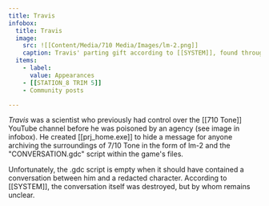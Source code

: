 ```yaml
---
title: Travis
infobox:
  title: Travis
  image:
    src: ![[Content/Media/710 Media/Images/lm-2.png]]
    caption: Travis' parting gift according to [[SYSTEM]], found through [[prj_home.exe]].
  items:
    - label: 
      value: Appearances
	- [[STATION_8 TRIM 5]]
	- Community posts

---
```


_Travis_ was a scientist who previously had control over the [[710 Tone]] YouTube channel before he was poisoned by an agency (see image in infobox). He created [[prj_home.exe]] to hide a message for anyone archiving the surroundings of 7/10 Tone in the form of lm-2 and the "CONVERSATION.gdc" script within the game's files.

Unfortunately, the .gdc script is empty when it should have contained a conversation between him and a redacted character. According to [[SYSTEM]], the conversation itself was destroyed, but by whom remains unclear.